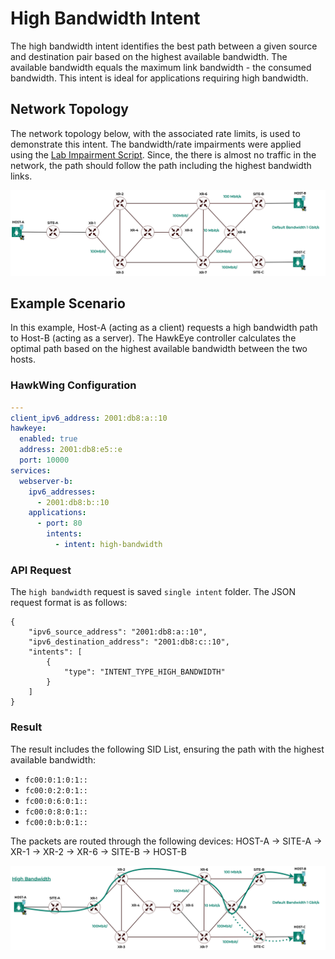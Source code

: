 # High Bandwidth Intent
The high bandwidth intent identifies the best path between a given source and destination pair based on the highest available bandwidth. The available bandwidth equals the maximum link bandwidth - the consumed bandwidth. This intent is ideal for applications requiring high bandwidth.

## Network Topology
The network topology below, with the associated rate limits, is used to demonstrate this intent. The bandwidth/rate impairments were applied using the [Lab Impairment Script](https://github.com/hawkv6/network/blob/main/docs/network.md#lab-impairments-scripts). Since, the there is almost no traffic in the network, the path should follow the path including the highest bandwidth links.

![Hawkv6 Network with Bandwidth Impairments](../images/hawkv6-network-bw.drawio.svg)

## Example Scenario
In this example, Host-A (acting as a client) requests a high bandwidth path to Host-B (acting as a server). The HawkEye controller calculates the optimal path based on the highest available bandwidth between the two hosts.

### HawkWing Configuration
```yaml
---
client_ipv6_address: 2001:db8:a::10
hawkeye:
  enabled: true
  address: 2001:db8:e5::e
  port: 10000
services:
  webserver-b:
    ipv6_addresses:
      - 2001:db8:b::10
    applications:
      - port: 80
        intents:
          - intent: high-bandwidth
```

### API Request
The `high bandwidth` request is saved `single intent` folder. The JSON request format is as follows:
```
{
    "ipv6_source_address": "2001:db8:a::10",
    "ipv6_destination_address": "2001:db8:c::10",
    "intents": [
        {
            "type": "INTENT_TYPE_HIGH_BANDWIDTH"
        }
    ]
}
```

### Result 
The result includes the following SID List, ensuring the path with the highest available bandwidth:
- `fc00:0:1:0:1::`
- `fc00:0:2:0:1::`
- `fc00:0:6:0:1::`
- `fc00:0:8:0:1::`
- `fc00:0:b:0:1::`


The packets are routed through the following devices:
HOST-A -> SITE-A -> XR-1 -> XR-2 -> XR-6 -> SITE-B -> HOST-B

![High Bandwidth Path](../images/hawkv6-high-bw-intent.drawio.svg)

